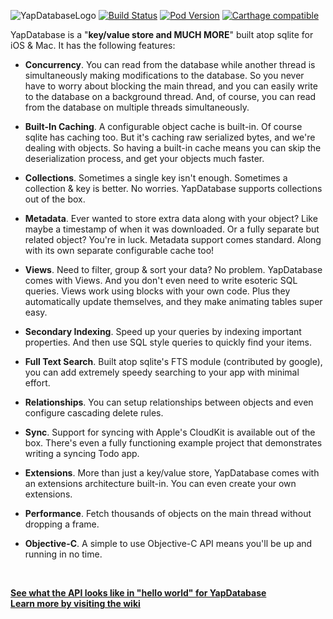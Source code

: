 ![YapDatabaseLogo](https://user-images.githubusercontent.com/449168/27611211-2570fbb6-5b46-11e7-85e9-f3378a5bebce.gif)
[![Build Status](https://travis-ci.org/yapstudios/YapDatabase.svg?branch=master)](https://travis-ci.org/yapstudios/YapDatabase)
[![Pod Version](https://img.shields.io/cocoapods/v/YapDatabase.svg?style=flat)](https://cocoapods.org/pods/YapDatabase)
[![Carthage compatible](https://img.shields.io/badge/Carthage-compatible-4BC51D.svg?style=flat)](https://github.com/Carthage/Carthage)

YapDatabase is a "**key/value store and MUCH MORE**" built atop sqlite for iOS & Mac.
It has the following features:

* **Concurrency**. You can read from the database while another thread is simultaneously making modifications to the database. So you never have to worry about blocking the main thread, and you can easily write to the database on a background thread. And, of course, you can read from the database on multiple threads simultaneously.

* **Built-In Caching**. A configurable object cache is built-in. Of course sqlite has caching too. But it's caching raw serialized bytes, and we're dealing with objects. So having a built-in cache means you can skip the deserialization process, and get your objects much faster.

* **Collections**. Sometimes a single key isn't enough. Sometimes a collection & key is better. No worries. YapDatabase supports collections out of the box.

* **Metadata**. Ever wanted to store extra data along with your object? Like maybe a timestamp of when it was downloaded. Or a fully separate but related object? You're in luck. Metadata support comes standard. Along with its own separate configurable cache too!

* **Views**. Need to filter, group & sort your data? No problem. YapDatabase comes with Views. And you don't even need to write esoteric SQL queries. Views work using blocks with your own code. Plus they automatically update themselves, and they make animating tables super easy.
 
* **Secondary Indexing**. Speed up your queries by indexing important properties. And then use SQL style queries to quickly find your items.

* **Full Text Search**. Built atop sqlite's FTS module (contributed by google), you can add extremely speedy searching to your app with minimal effort.

* **Relationships**. You can setup relationships between objects and even configure cascading delete rules.

* **Sync**. Support for syncing with Apple's CloudKit is available out of the box. There's even a fully functioning example project that demonstrates writing a syncing Todo app.

* **Extensions**. More than just a key/value store, YapDatabase comes with an extensions architecture built-in. You can even create your own extensions.
 
* **Performance**. Fetch thousands of objects on the main thread without dropping a frame.

* **Objective-C**. A simple to use Objective-C API means you'll be up and running in no time.

<br/>

**[See what the API looks like in "hello world" for YapDatabase](https://github.com/yapstudios/YapDatabase/wiki/Hello-World)**<br/>
**[Learn more by visiting the wiki](https://github.com/yapstudios/YapDatabase/wiki)**<br/>
